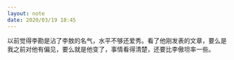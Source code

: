 ```yaml
---
layout: note
date: 2020/03/19 18:45
---
```

以前觉得李勘是沾了李敖的名气，水平不够还爱秀。看了他刚发表的文章，要么是我之前对他有偏见，要么就是他变了，事情看得清楚，还要比李傲坦率一些。

